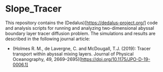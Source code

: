 # Slope_Tracer
This repository contains the (Dedalus)[https://dedalus-project.org/] code and analysis scripts for running and analyzing two-dimensional abyssal boundary layer tracer diffusion problem. The simulations and results are described in the following journal article:

- (Holmes R. M., de Lavergne, C. and McDougall, T.J. (2019): Tracer transport within abyssal mixing layers. Journal of Physical Oceanography, 49, 2669–2695)[https://doi.org/10.1175/JPO-D-19-0006.1]
